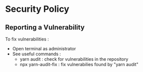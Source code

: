 # Security Policy

## Reporting a Vulnerability

To fix vulnerabilities :
  - Open terminal as administrator 
  - See useful commands :
    - yarn audit : check for vulnerabilities in the repository
    - npx yarn-audit-fix : fix vulnerabilies found by "yarn audit"
    
  
